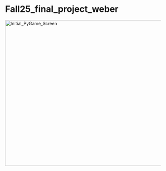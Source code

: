 # Fall25_final_project_weber
<img width="599" height="470" alt="Initial_PyGame_Screen" src="https://github.com/user-attachments/assets/f4a0bab2-f905-4962-a85a-47cad8b581b7" />

